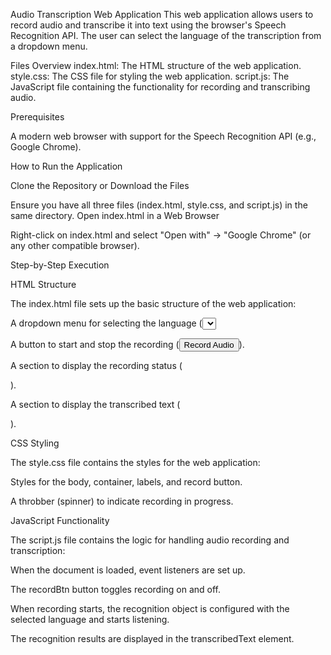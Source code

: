 Audio Transcription Web Application
This web application allows users to record audio and transcribe it into text using the browser's Speech Recognition API. The user can select the language of the transcription from a dropdown menu.


Files Overview
index.html: The HTML structure of the web application.
style.css: The CSS file for styling the web application.
script.js: The JavaScript file containing the functionality for recording and transcribing audio.


Prerequisites

A modern web browser with support for the Speech Recognition API (e.g., Google Chrome).

How to Run the Application

Clone the Repository or Download the Files

Ensure you have all three files (index.html, style.css, and script.js) in the same directory.
Open index.html in a Web Browser

Right-click on index.html and select "Open with" -> "Google Chrome" (or any other compatible browser).


Step-by-Step Execution

HTML Structure

The index.html file sets up the basic structure of the web application:

A dropdown menu for selecting the language (<select id="language-select">).

A button to start and stop the recording (<button id="record-btn">Record Audio</button>).

A section to display the recording status (<p id="recording-status"></p>).

A section to display the transcribed text (<p id="transcribed-text"></p>).


CSS Styling

The style.css file contains the styles for the web application:


Styles for the body, container, labels, and record button.


A throbber (spinner) to indicate recording in progress.


JavaScript Functionality


The script.js file contains the logic for handling audio recording and transcription:


When the document is loaded, event listeners are set up.


The recordBtn button toggles recording on and off.


When recording starts, the recognition object is configured with the selected language and starts listening.


The recognition results are displayed in the transcribedText element.
